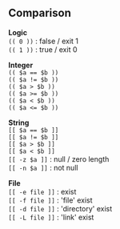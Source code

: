 Comparison
---

**Logic**  
`(( 0 ))` : false / exit 1  
`(( 1 ))` : true / exit 0  

**Integer**  
`(( $a == $b ))`  
`(( $a != $b ))`  
`(( $a > $b ))`  
`(( $a >= $b ))`  
`(( $a < $b ))`  
`(( $a <= $b ))`  

**String**  
`[[ $a == $b ]]`  
`[[ $a != $b ]]`  
`[[ $a > $b ]]`  
`[[ $a < $b ]]`  
`[[ -z $a ]]` : null / zero length  
`[[ -n $a ]]` : not null  

**File**  
`[[ -e file ]]` : exist  
`[[ -f file ]]` : 'file' exist  
`[[ -d file ]]` : 'directory' exist  
`[[ -L file ]]` : 'link' exist  
